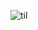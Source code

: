 ![til](https://static.wikia.nocookie.net/cookierunkingdom/images/6/68/Wind_archer_gacha_sequence_animation_ready.gif/revision/latest?cb=20240920000918.gif)
